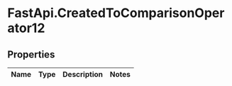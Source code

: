 # FastApi.CreatedToComparisonOperator12

## Properties
Name | Type | Description | Notes
------------ | ------------- | ------------- | -------------
